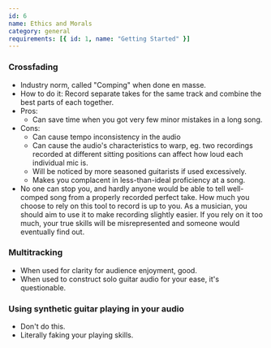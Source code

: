```yaml
---
id: 6
name: Ethics and Morals
category: general
requirements: [{ id: 1, name: "Getting Started" }]
---
```


### Crossfading

- Industry norm, called "Comping" when done en masse.
- How to do it: Record separate takes for the same track and combine the best parts of each together.
- Pros:
  - Can save time when you got very few minor mistakes in a long song.
- Cons:
  - Can cause tempo inconsistency in the audio
  - Can cause the audio's characteristics to warp, eg. two recordings recorded at different sitting positions can affect how loud each individual mic is.
  - Will be noticed by more seasoned guitarists if used excessively.
  - Makes you complacent in less-than-ideal proficiency at a song.
- No one can stop you, and hardly anyone would be able to tell well-comped song from a properly recorded perfect take. How much you choose to rely on this tool to record is up to you. As a musician, you should aim to use it to make recording slightly easier. If you rely on it too much, your true skills will be misrepresented and someone would eventually find out.

### Multitracking

- When used for clarity for audience enjoyment, good.
- When used to construct solo guitar audio for your ease, it's questionable.

### Using synthetic guitar playing in your audio

- Don't do this.
- Literally faking your playing skills.
